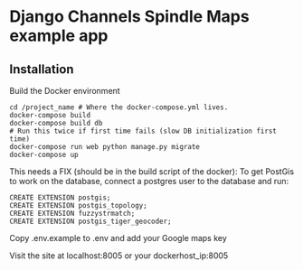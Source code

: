 # Django Channels Spindle Maps example app

## Installation

Build the Docker environment
```
cd /project_name # Where the docker-compose.yml lives.
docker-compose build
docker-compose build db
# Run this twice if first time fails (slow DB initialization first time)
docker-compose run web python manage.py migrate
docker-compose up
```

This needs a FIX (should be in the build script of the docker):
To get PostGis to work on the database, connect a postgres user to the database and run:
```
CREATE EXTENSION postgis;
CREATE EXTENSION postgis_topology;
CREATE EXTENSION fuzzystrmatch;
CREATE EXTENSION postgis_tiger_geocoder;
```

Copy .env.example to .env and add your Google maps key

Visit the site at localhost:8005 or your dockerhost_ip:8005
